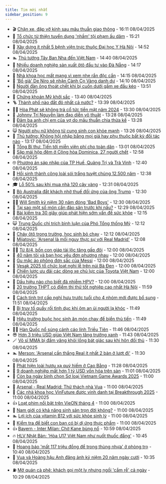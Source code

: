 ```yaml
---
title: Tim mới nhất
sidebar_position: 9
---
```


<!-- vnexpress-tin-moi-nhat:START -->
- 🎬 [Chặn xe, đập vỡ kính sau mâu thuẫn giao thông](https://vnexpress.net/chan-xe-dap-vo-kinh-sau-mau-thuan-giao-thong-4871540.html) - 16:11 08/04/2025
- 🐎 [Tổ chức từ thiện tuyển dụng &#39;nhầm&#39; tội phạm ấu dâm](https://vnexpress.net/to-chuc-tu-thien-tuyen-dung-nham-toi-pham-au-dam-4871525.html) - 15:21 08/04/2025
- 🦍 [Xây dựng ít nhất 5 bệnh viện trực thuộc Đại học Y Hà Nội](https://vnexpress.net/xay-dung-it-nhat-5-benh-vien-truc-thuoc-dai-hoc-y-ha-noi-4871523.html) - 14:52 08/04/2025
- 🏊 [Thủ tướng Tây Ban Nha đến Việt Nam](https://vnexpress.net/thu-tuong-tay-ban-nha-den-viet-nam-4871521.html) - 14:40 08/04/2025
- 🎊 [Nhiều doanh nghiệp sản xuất ôtô đầu tư vào Đà Nẵng](https://vnexpress.net/nhieu-doanh-nghiep-san-xuat-oto-dau-tu-vao-da-nang-4871500.html) - 14:17 08/04/2025
- 🎃 [Nhà khoa học mất mạng vì xem nhẹ rắn độc cắn](https://vnexpress.net/nha-khoa-hoc-mat-mang-vi-xem-nhe-ran-doc-can-4871093.html) - 14:15 08/04/2025
- 🧰 [&#39;Bố già&#39; De Niro sẽ nhận Cành Cọ Vàng danh dự](https://vnexpress.net/bo-gia-de-niro-se-nhan-canh-co-vang-danh-du-4871235.html) - 14:10 08/04/2025
- 🔭 [Người đàn ông thoát chết khi bị cuốn dưới gầm xe đầu kéo](https://vnexpress.net/nguoi-dan-ong-thoat-chet-khi-bi-cuon-duoi-gam-xe-dau-keo-4871517.html) - 13:51 08/04/2025
- 🫶 [Chứng khoán Mỹ khởi sắc](https://vnexpress.net/chung-khoan-my-khoi-sac-4871520.html) - 13:40 08/04/2025
- 🪜 [Thành phố nào đắt đỏ nhất cả nước?](https://vnexpress.net/thanh-pho-nao-dat-do-nhat-ca-nuoc-4871511.html) - 13:39 08/04/2025
- 👨‍🏫 [Hòa Phát sẽ không trả cổ tức tiền mặt năm 2024](https://vnexpress.net/hoa-phat-se-khong-tra-co-tuc-tien-mat-nam-2024-4871505.html) - 13:30 08/04/2025
- 🎊 [Johnny Trí Nguyễn làm đạo diễn võ thuật](https://vnexpress.net/johnny-tri-nguyen-lam-dao-dien-vo-thuat-4871444.html) - 13:28 08/04/2025
- 🎊 [Đâm ba anh chị em của vợ do mâu thuẫn chia thừa kế](https://vnexpress.net/dam-ba-anh-chi-em-cua-vo-do-mau-thuan-chia-thua-ke-4871519.html) - 13:28 08/04/2025
- 😺 [Người phụ nữ không tử cung sinh con khỏe mạnh](https://vnexpress.net/nguoi-phu-nu-khong-tu-cung-sinh-con-khoe-manh-4871404.html) - 13:26 08/04/2025
- 🐘 [Thủ tướng: Không hội nhập bằng mọi giá hay phụ thuộc bất kỳ đối tác nào](https://vnexpress.net/thu-tuong-khong-hoi-nhap-bang-moi-gia-hay-phu-thuoc-bat-ky-doi-tac-nao-4871512.html) - 13:17 08/04/2025
- 🌁 [Tổng Bí thư: Tiến tới miễn viện phí cho toàn dân](https://vnexpress.net/tong-bi-thu-tien-toi-mien-vien-phi-cho-toan-dan-4871502.html) - 13:01 08/04/2025
- 🐲 [Sập mái hộp đêm ở Cộng hòa Dominica, 27 người chết](https://vnexpress.net/sap-mai-hop-dem-o-cong-hoa-dominica-27-nguoi-chet-4871508.html) - 12:58 08/04/2025
- 🤓 [Phương án sáp nhập của TP Huế, Quảng Trị và Trà Vinh](https://vnexpress.net/phuong-an-sap-nhap-cua-tp-hue-quang-tri-va-tra-vinh-4871385.html) - 12:40 08/04/2025
- 💪 [Hồi sinh thành công loài sói trắng tuyệt chủng 12.500 năm](https://vnexpress.net/hoi-sinh-thanh-cong-loai-soi-trang-tuyet-chung-12-500-nam-4871109.html) - 12:38 08/04/2025
- 🎓 [Lỗ 50% sau khi mua nhà 120 cây vàng](https://vnexpress.net/gia-vang-hom-nay-mua-nha-120-cay-vang-lo-4871402.html) - 12:31 08/04/2025
- 🫣 [Bò Australia đắt khách nhờ thuế đối ứng của ông Trump](https://vnexpress.net/bo-australia-dat-khach-nho-thue-doi-ung-cua-ong-trump-4871469.html) - 12:30 08/04/2025
- 🧑‍💻 [Will Smith kỷ niệm 30 năm đóng &#39;Bad Boys&#39;](https://vnexpress.net/will-smith-ky-niem-30-nam-dong-bad-boys-4871389.html) - 12:30 08/04/2025
- 🐲 [Tại sao một số món cần đảo săn trước khi nấu?](https://vnexpress.net/tai-sao-mot-so-mon-can-dao-san-truoc-khi-nau-4871506.html) - 12:29 08/04/2025
- 🌝 [Bài kiểm tra 30 giây giúp phát hiện sớm vấn đề sức khỏe](https://vnexpress.net/bai-kiem-tra-30-giay-giup-phat-hien-som-van-de-suc-khoe-4871436.html) - 12:15 08/04/2025
- 😺 [Trung Quốc chỉ trích bình luận của Phó Tổng thống Mỹ](https://vnexpress.net/trung-quoc-chi-trich-binh-luan-cua-pho-tong-thong-my-4871487.html) - 12:12 08/04/2025
- 🐎 [Cháy ôtô trong trường, học sinh bỏ chạy](https://vnexpress.net/chay-oto-trong-truong-hoc-sinh-bo-chay-4871488.html) - 12:12 08/04/2025
- 🎡 [Mijatovic: &#39;Arsenal là mối nguy thực sự với Real Madrid&#39;](https://vnexpress.net/mijatovic-arsenal-la-moi-nguy-thuc-su-voi-real-madrid-4871483.html) - 12:08 08/04/2025
- 👨‍🏫 [Từ 8/4, bốn con giáp tài lộc tăng gấp đôi](https://vnexpress.net/van-may-12-con-giap-con-giap-may-man-tu-8-4-tai-loc-cua-bon-con-giap-se-tang-gap-doi-4871233.html) - 12:00 08/04/2025
- 🦆 [40 năm tôi và bạn học yêu đơn phương nhau](https://vnexpress.net/40-nam-toi-va-ban-hoc-yeu-don-phuong-nhau-4870857.html) - 12:00 08/04/2025
- 🚦 [Gu mặc áo phông đơn sắc của Messi](https://vnexpress.net/gu-mac-ao-phong-don-sac-cua-messi-4870780.html) - 12:00 08/04/2025
- 💫 [Vesak 2025 tổ chức loạt nghi lễ trên núi Bà Đen](https://vnexpress.net/vesak-2025-to-chuc-loat-nghi-le-tren-nui-ba-den-4871486.html) - 12:00 08/04/2025
- 🎉 [Chiến lược ưu đãi các dòng xe chủ lực của Toyota Việt Nam](https://vnexpress.net/chien-luoc-uu-dai-cac-dong-xe-chu-luc-cua-toyota-viet-nam-4871463.html) - 12:00 08/04/2025
- 🌋 [Dấu hiệu nào cho biết đã nhiễm HPV?](https://vnexpress.net/dau-hieu-nao-cho-biet-da-nhiem-hpv-4871415.html) - 12:00 08/04/2025
- 🤖 [20 trường THPT có điểm thi thử tốt nghiệp cao nhất Hà Nội](https://vnexpress.net/20-truong-thpt-co-diem-thi-thu-tot-nghiep-cao-nhat-ha-noi-4871442.html) - 11:59 08/04/2025
- 🦏 [Cách tính trợ cấp nghỉ hưu trước tuổi cho 4 nhóm mới được bổ sung](https://vnexpress.net/cach-tinh-tro-cap-nghi-huu-truoc-tuoi-cho-4-nhom-moi-duoc-bo-sung-4871426.html) - 11:51 08/04/2025
- 🦩 [Bị truy tố quấy rối tình dục khi ôm an ủi người lạ khóc](https://vnexpress.net/bi-truy-to-quay-roi-tinh-duc-khi-om-an-ui-nguoi-la-khoc-4871495.html) - 11:49 08/04/2025
- 👺 [Hiệu trưởng buộc học sinh ăn món chay để biển thủ tiền](https://vnexpress.net/hieu-truong-buoc-hoc-sinh-an-mon-chay-de-bien-thu-tien-4871462.html) - 11:49 08/04/2025
- 🧑‍🏫 [Hàn Quốc nổ súng cảnh cáo lính Triều Tiên](https://vnexpress.net/han-quoc-no-sung-canh-cao-linh-trieu-tien-4871474.html) - 11:46 08/04/2025
- 😎 [Hơn 3 triệu USD giúp Việt Nam tăng trưởng xanh](https://vnexpress.net/hon-3-trieu-usd-giup-viet-nam-tang-truong-xanh-4871489.html) - 11:43 08/04/2025
- 🪄 [Võ sĩ MMA bị đấm văng khỏi lồng bát giác sau khi hôn đối thủ](https://vnexpress.net/vo-si-mma-bi-dam-vang-khoi-long-bat-giac-sau-khi-hon-doi-thu-4871411.html) - 11:30 08/04/2025
- 🏊 [Merson: &#39;Arsenal cần thắng Real ít nhất 2 bàn ở lượt đi&#39;](https://vnexpress.net/merson-arsenal-can-thang-real-it-nhat-2-ban-o-luot-di-4871357.html) - 11:30 08/04/2025
- 💃 [Phát hiện loài hươu xạ quý hiếm ở Cao Bằng](https://vnexpress.net/phat-hien-loai-huou-xa-quy-hiem-o-cao-bang-4871431.html) - 11:28 08/04/2025
- 🦆 [9 doanh nghiệp mất hơn 1 tỷ USD vốn hóa trên sàn](https://vnexpress.net/9-doanh-nghiep-mat-hon-1-ty-usd-von-hoa-tren-san-4871394.html) - 11:01 08/04/2025
- 🎊 [Còn ba ngày bình chọn Sơ loại Vietnam Game Awards 2025](https://vnexpress.net/con-ba-ngay-binh-chon-so-loai-vietnam-game-awards-2025-4871257.html) - 11:00 08/04/2025
- 👺 [Arsenal - Real Madrid: Thử thách nhà Vua](https://vnexpress.net/arsenal-real-madrid-thu-thach-nha-vua-4871173.html) - 11:00 08/04/2025
- 🎡 [Các nhà khoa học VinFuture được vinh danh tại Breakthrough 2025](https://vnexpress.net/cac-nha-khoa-hoc-vinfuture-duoc-vinh-danh-tai-breakthrough-2025-4871470.html) - 11:00 08/04/2025
- 👍 [Loạt phim nổi bật trên VieON tháng 4](https://vnexpress.net/loat-phim-noi-bat-tren-vieon-thang-4-4871465.html) - 11:00 08/04/2025
- 🐎 [Nam giới có khả năng sinh sản trọn đời không?](https://vnexpress.net/nam-gioi-co-kha-nang-sinh-san-tron-doi-khong-4871419.html) - 11:00 08/04/2025
- 🏊 [Lợi ích của vitamin B12 với sức khỏe sinh lý](https://vnexpress.net/loi-ich-cua-vitamin-b12-voi-suc-khoe-sinh-ly-4871213.html) - 11:00 08/04/2025
- 🦩 [Kiểm tra để biết con bạn có bị dị ứng thực phẩm](https://vnexpress.net/kiem-tra-de-biet-con-ban-co-bi-di-ung-thuc-pham-4871191.html) - 11:00 08/04/2025
- 👍 [Bayern - Inter Milan: Chờ Kane bùng nổ](https://vnexpress.net/bayern-inter-milan-cho-kane-bung-no-4871319.html) - 10:59 08/04/2025
- 🔥 [HLV Nhật Bản: &#39;Hòa U17 Việt Nam như nuốt thuốc đắng&#39;](https://vnexpress.net/hlv-nhat-ban-hoa-u17-viet-nam-nhu-nuot-thuoc-dang-4871471.html) - 10:45 08/04/2025
- 💄 [Hoang báo &#39;mất 117 triệu đồng để trong thùng nhựa&#39; ở phòng trọ](https://vnexpress.net/hoang-bao-mat-117-trieu-dong-de-trong-thung-nhua-o-phong-tro-4871466.html) - 10:40 08/04/2025
- 🤡 [Vua và Hoàng hậu Anh đăng ảnh kỷ niệm 20 năm ngày cưới](https://vnexpress.net/vua-va-hoang-hau-anh-dang-anh-ky-niem-20-nam-ngay-cuoi-4871438.html) - 10:35 08/04/2025
- ⛽️ [Mở quán cà phê: khách gọi một ly nhưng ngồi &#39;cắm rễ&#39; cả ngày](https://vnexpress.net/mo-quan-ca-phe-ngan-ngam-khach-goi-mot-ly-ca-phe-nhung-ngoi-cam-re-o-quan-ca-ngay-4871375.html) - 10:29 08/04/2025<!-- vnexpress-tin-moi-nhat:END -->
